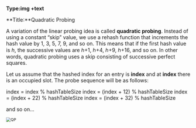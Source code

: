**Type:img +text**

**Title:**Quadratic Probing

A variation of the linear probing idea is called **quadratic probing**. Instead of using a constant “skip” value, we use a rehash function that increments the hash value by 1, 3, 5, 7, 9, and so on. This means that if the first hash value is *h*, the successive values are ℎ+1, ℎ+4, ℎ+9, ℎ+16, and so on. In other words, quadratic probing uses a skip consisting of successive perfect squares.

Let us assume that the hashed index for an entry is **index** and at **index** there is an occupied slot. The probe sequence will be as follows:

index = index % hashTableSize
index = (index + 12) % hashTableSize
index = (index + 22) % hashTableSize
index = (index + 32) % hashTableSize

and so on...

<img src="https://slideplayer.com/slide/3869765/13/images/33/Quadratic+Probing+In+quadratic+probing%2C+f+is+a+quadratic+function+of+i%2C+typically+f%28i%29+%3D+i2..jpg" alt="QP" style="zoom:77%;" />

